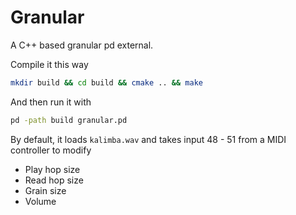 # Granular
A C++ based granular pd external.

Compile it this way

```bash
mkdir build && cd build && cmake .. && make
```

And then run it with

```bash
pd -path build granular.pd
```

By default, it loads `kalimba.wav` and takes input 48 - 51 from a MIDI controller to modify
* Play hop size
* Read hop size
* Grain size
* Volume
